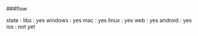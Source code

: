 ###flow

state :
    libs : yes
    windows : yes
    mac : yes
    linux : yes
    web : yes
    android : yes
    ios : not yet
